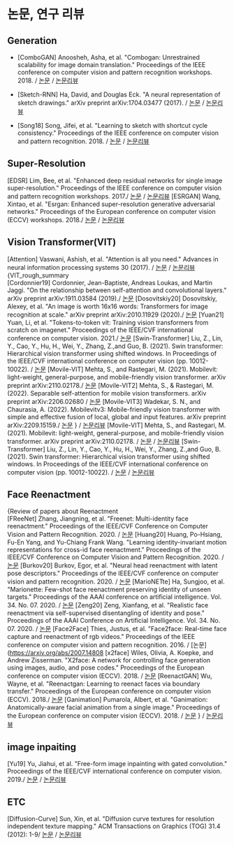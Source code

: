 # 논문, 연구 리뷰
## Generation
 - [ComboGAN] Anoosheh, Asha, et al. "Combogan: Unrestrained scalability for image domain translation." Proceedings of the IEEE conference on computer vision and pattern recognition workshops. 2018. / [논문](https://arxiv.org/abs/1712.06909) / [논문리뷰](https://github.com/fud200/Paper-review/blob/main/ComboGAN.pdf)

 - [Sketch-RNN] Ha, David, and Douglas Eck. "A neural representation of sketch drawings." arXiv preprint arXiv:1704.03477 (2017). / [논문](https://arxiv.org/abs/1704.03477) / [논문리뷰](https://github.com/fud200/Paper-review/blob/main/Sketch_RNN.pdf)
 - [Song18] Song, Jifei, et al. "Learning to sketch with shortcut cycle consistency." Proceedings of the IEEE conference on computer vision and pattern recognition. 2018. / [논문](https://arxiv.org/abs/1805.00247) / [논문리뷰](https://github.com/fud200/Paper-review/blob/main/Learning%20to%20Sketch%20with%20Shortcut%20Cycle%20Consistency.pdf)
## Super-Resolution
[EDSR] Lim, Bee, et al. "Enhanced deep residual networks for single image super-resolution." Proceedings of the IEEE conference on computer vision and pattern recognition workshops. 2017./ [논문](https://arxiv.org/abs/1707.02921) / [논문리뷰](https://github.com/fud200/Paper-review/blob/main/EDSR.pdf)
[ESRGAN] Wang, Xintao, et al. "Esrgan: Enhanced super-resolution generative adversarial networks." Proceedings of the European conference on computer vision (ECCV) 
workshops. 2018./ [논문](https://arxiv.org/abs/1809.00219) / [논문리뷰](https://github.com/fud200/Paper-review/blob/main/ESRGAN.pdf)
## Vision Transformer(VIT)
[Attention] Vaswani, Ashish, et al. "Attention is all you need." Advances in neural information processing systems 30 (2017). / [논문](https://arxiv.org/abs/1706.03762) / [논문리뷰](https://github.com/fud200/Paper-review/blob/main/Attention.pdf)
{VIT_rough_summary  
[Cordonnier19] Cordonnier, Jean-Baptiste, Andreas Loukas, and Martin Jaggi. "On the relationship between self-attention and convolutional layers." arXiv preprint arXiv:1911.03584 (2019)./ [논문](https://arxiv.org/abs/1911.03584)
[Dosovitskiy20] Dosovitskiy, Alexey, et al. "An image is worth 16x16 words: Transformers for image recognition at scale." arXiv preprint arXiv:2010.11929 (2020)./ [논문](https://arxiv.org/abs/2010.11929)
[Yuan21] Yuan, Li, et al. "Tokens-to-token vit: Training vision transformers from scratch on imagenet." Proceedings of the IEEE/CVF international conference on computer vision. 2021./ [논문](https://arxiv.org/abs/2101.11986)
[Swin-Transformer] Liu, Z., Lin, Y., Cao, Y., Hu, H., Wei, Y., Zhang, Z.,and Guo, B. (2021). Swin transformer: Hierarchical vision transformer using shifted windows. In Proceedings of the IEEE/CVF international conference on computer vision (pp. 10012-10022). / [논문](https://arxiv.org/abs/2103.14030)
[Movile-VIT] Mehta, S., and Rastegari, M. (2021). Mobilevit: light-weight, general-purpose, and mobile-friendly vision transformer. arXiv preprint arXiv:2110.02178./ [논문](https://arxiv.org/abs/2110.02178)
[Movile-VIT2] Mehta, S., & Rastegari, M. (2022). Separable self-attention for mobile vision transformers. arXiv preprint arXiv:2206.02680 / [논문](https://arxiv.org/abs/2206.02680)
[Movile-VIT3] Wadekar, S. N., and Chaurasia, A. (2022). Mobilevitv3: Mobile-friendly vision transformer with simple and effective fusion of local, global and input features. arXiv preprint arXiv:2209.15159./ [논문](https://arxiv.org/abs/2209.15159)
} / [논문리뷰](https://github.com/fud200/Paper-review/blob/main/VIT%20Papers%20rough%20summary.pdf)
[Movile-VIT] Mehta, S., and Rastegari, M. (2021). Mobilevit: light-weight, general-purpose, and mobile-friendly vision transformer. arXiv preprint arXiv:2110.02178. / [논문](https://arxiv.org/abs/2209.15159) / [논문리뷰](https://github.com/fud200/Paper-review/blob/main/Mobile_ViT.pdf)
[Swin-Transformer] Liu, Z., Lin, Y., Cao, Y., Hu, H., Wei, Y., Zhang, Z.,and Guo, B. (2021). Swin transformer: Hierarchical vision transformer using shifted windows. In Proceedings of the IEEE/CVF international conference on computer vision (pp. 10012-10022). / [논문](https://arxiv.org/abs/2103.14030) / [논문리뷰](https://github.com/fud200/Paper-review/blob/main/SWIN%20Transformer.pdf)

## Face Reenactment
{Review of papers about Reenactment  
[FReeNet] Zhang, Jiangning, et al. "Freenet: Multi-identity face reenactment." Proceedings of the IEEE/CVF Conference on Computer Vision and Pattern Recognition. 2020. / [논문](https://arxiv.org/abs/1905.11805)
[Huang20] Huang, Po-Hsiang, Fu-En Yang, and Yu-Chiang Frank Wang. "Learning identity-invariant motion representations for cross-id face reenactment." Proceedings of the IEEE/CVF Conference on Computer Vision and Pattern Recognition. 2020. / [논문](https://openaccess.thecvf.com/content_CVPR_2020/papers/Huang_Learning_Identity-Invariant_Motion_Representations_for_Cross-ID_Face_Reenactment_CVPR_2020_paper.pdf)
[Burkov20] Burkov, Egor, et al. "Neural head reenactment with latent pose descriptors." Proceedings of the IEEE/CVF conference on computer vision and pattern recognition. 2020. / [논문](https://openaccess.thecvf.com/content_CVPR_2020/papers/Burkov_Neural_Head_Reenactment_with_Latent_Pose_Descriptors_CVPR_2020_paper.pdf)
[MarioNETte] Ha, Sungjoo, et al. "Marionette: Few-shot face reenactment preserving identity of unseen targets." Proceedings of the AAAI conference on artificial intelligence. Vol. 34. No. 07. 2020. / [논문](https://arxiv.org/abs/1911.08139)
[Zeng20] Zeng, Xianfang, et al. "Realistic face reenactment via self-supervised disentangling of identity and pose." Proceedings of the AAAI Conference on Artificial Intelligence. Vol. 34. No. 07. 2020. / [논문](https://arxiv.org/abs/2003.12957)
[Face2Face] Thies, Justus, et al. "Face2face: Real-time face capture and reenactment of rgb videos." Proceedings of the IEEE conference on computer vision and pattern recognition. 2016. / [논문](https://arxiv.org/abs/2007.14808
[x2face] Wiles, Olivia, A. Koepke, and Andrew Zisserman. "X2face: A network for controlling face generation using images, audio, and pose codes." Proceedings of the European conference on computer vision (ECCV). 2018. / [논문](https://arxiv.org/abs/1807.10550)
[ReenactGAN] Wu, Wayne, et al. "Reenactgan: Learning to reenact faces via boundary transfer." Proceedings of the European conference on computer vision (ECCV). 2018./ [논문](https://arxiv.org/abs/1807.11079)
[Ganimation] Pumarola, Albert, et al. "Ganimation: Anatomically-aware facial animation from a single image." Proceedings of the European conference on computer vision (ECCV). 2018. / [논문](https://arxiv.org/abs/1807.09251)
} / [논문리뷰](https://github.com/fud200/Paper-review/blob/main/Face_Reenactment.pdf)

## image inpaiting
[Yu19] Yu, Jiahui, et al. "Free-form image inpainting with gated convolution." Proceedings of the IEEE/CVF international conference on computer vision. 2019./ [논문](https://arxiv.org/abs/1806.03589) / [논문리뷰](https://github.com/fud200/Paper-review/blob/main/Free-Form%20Image%20Inpainting%20with%20Gated%20Convolution.pdf)

## ETC
[Diffusion-Curve] Sun, Xin, et al. "Diffusion curve textures for resolution independent texture mapping." ACM Transactions on Graphics (TOG) 31.4 (2012): 
1-9/ [논문](https://dl.acm.org/doi/10.1145/2185520.2185570) / [논문리뷰](https://github.com/fud200/Paper-review/blob/main/Diffusion_Curve%20%EB%B0%8F%20%EC%97%B0%EA%B5%AC%EB%B0%A9%ED%96%A5.pdf)
